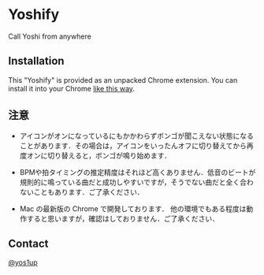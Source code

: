 # Yoshify

Call Yoshi from anywhere

## Installation
This "Yoshify" is provided as an unpacked Chrome extension. You can install it into your Chrome [like this way](https://webkul.com/blog/how-to-install-the-unpacked-extension-in-chrome/).

## 注意

- アイコンがオンになっているにもかかわらずボンゴが聞こえない状態になることがあります．その場合は，アイコンをいったんオフに切り替えてから再度オンに切り替えると，ボンゴが鳴り始めます．

- BPMや拍タイミングの推定精度はそれほど高くありません．低音のビートが規則的に鳴っている曲だと成功しやすいですが，そうでない曲だと全く合わないこともあります．ご了承ください．

- Mac の最新版の Chrome で開発しております． 他の環境でもある程度は動作すると思いますが，確認はしておりません．ご了承ください．

## Contact

[@yos1up](https://twitter.com/yos1up)
